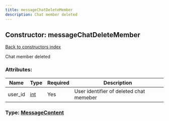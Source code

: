 ```yaml
---
title: messageChatDeleteMember
description: Chat member deleted
---
```

## Constructor: messageChatDeleteMember  
[Back to constructors index](index.md)



Chat member deleted

### Attributes:

| Name     |    Type       | Required | Description |
|----------|---------------|----------|-------------|
|user\_id|[int](../types/int.md) | Yes|User identifier of deleted chat memeber|



### Type: [MessageContent](../types/MessageContent.md)


